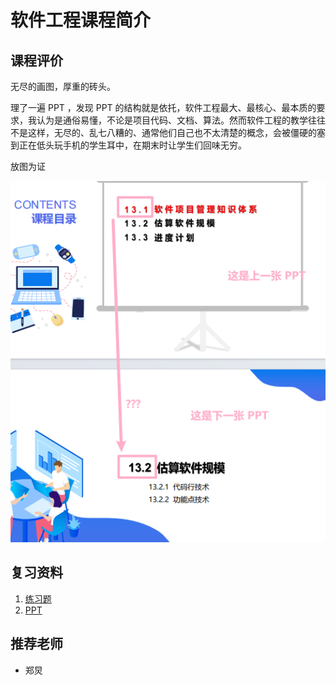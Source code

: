 # 软件工程课程简介

## 课程评价
无尽的画图，厚重的砖头。

理了一遍 PPT ，发现 PPT 的结构就是依托，软件工程最大、最核心、最本质的要求，我认为是通俗易懂，不论是项目代码、文档、算法。然而软件工程的教学往往不是这样，无尽的、乱七八糟的、通常他们自己也不太清楚的概念，会被僵硬的塞到正在低头玩手机的学生耳中，在期末时让学生们回味无穷。

放图为证

![alt text](image.png)

## 复习资料
1. [练习题](https://github.com/Indolent-Kawhi/XJU-Computing-Heart/tree/master/%E8%AF%BE%E7%A8%8B%E8%B5%84%E6%96%99/%E8%BD%AF%E4%BB%B6%E5%B7%A5%E7%A8%8B)
2. [PPT](https://github.com/Indolent-Kawhi/XJU-Computing-Heart/tree/master/%E8%AF%BE%E7%A8%8B%E8%B5%84%E6%96%99/%E8%BD%AF%E4%BB%B6%E5%B7%A5%E7%A8%8B/PPT)

## 推荐老师
- 郑炅

<script src="https://giscus.app/client.js"
        data-repo="SunSeaLucky/xju-course-wiki"
        data-repo-id="R_kgDONf4gSg"
        data-category="Announcements"
        data-category-id="DIC_kwDONf4gSs4ClXwK"
        data-mapping="pathname"
        data-strict="0"
        data-reactions-enabled="1"
        data-emit-metadata="0"
        data-input-position="bottom"
        data-theme="light"
        data-lang="zh-CN"
        crossorigin="anonymous"
        async>
</script>
